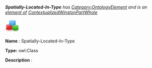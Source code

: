 ___Spatially-Located-In-Type__ 
 has
 [Category:OntologyElement](../../Category/OntologyElement "Category:OntologyElement") 
 and is an
 [element of](../../Property/ElementOf "Property:ElementOf") 
[ContextualizedWinstonPartWhole](../../Submissions/ContextualizedWinstonPartWhole "Submissions:ContextualizedWinstonPartWhole")_




  





[![Class](../public/images/thumb/2/27/Class.gif/45px-Class.gif)](../../Image/Class.gif "Class")


__Name__ 
 : Spatially-Located-In-Type
 



__Type:__ 
 owl:Class
 



__Description__ 
 :